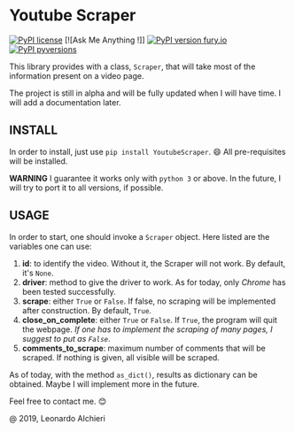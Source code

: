 # Youtube Scraper

[![PyPI license](https://img.shields.io/pypi/l/ansicolortags.svg)](https://pypi.org/project/YoutubeScraper/)
[![Ask Me Anything !]]
[![PyPI version fury.io](https://badge.fury.io/py/ansicolortags.svg)](https://pypi.org/project/YoutubeScraper/)
[![PyPI pyversions](https://img.shields.io/pypi/pyversions/ansicolortags.svg)](https://pypi.org/project/YoutubeScraper/)

This library provides with a class, `Scraper`, that will take most of the information present on a video page.

The project is still in alpha and will be fully updated when I will have time. I will add a documentation later.

## INSTALL

In order to install, just use `pip install YoutubeScraper`. 😄 All pre-requisites will be installed.

**WARNING** I guarantee it works only with `python 3` or above. In the future, I will try to port it to all versions, if possible.

## USAGE

In order to start, one should invoke a `Scraper` object. Here listed are the variables one can use:
1. **id**: to identify the video. Without it, the Scraper will not work. By default, it's `None`.
2. **driver**: method to give the driver to work. As for today, only *Chrome* has been tested successfully.
3. **scrape**: either `True` or `False`. If false, no scraping will be implemented after construction. By default, `True`.
4. **close_on_complete**: either `True` or `False`. If `True`, the program will quit the webpage. *If one has to implement the scraping of many pages, I suggest to put as `False`*.
5.  **comments_to_scrape**: maximum number of comments that will be scraped. If nothing is given, all visible will be scraped.

As of today, with the method `as_dict()`, results as dictionary can be obtained. Maybe I will implement more in the future.



Feel free to contact me. 😊

@ 2019, Leonardo Alchieri
